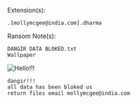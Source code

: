 Extension(s): 
```
.[mollymcgee@india.com].dharma
```
Ransom Note(s): 
```
DANGIR DATA BLOKED.txt
Wallpaper
```
![Hello!!!](https://github.com/user-attachments/assets/ff206789-8510-41de-965c-47887ca41d3f)
```
dangir!!!
all data has been bloked us
return files email mollymcgee@india.com
```
